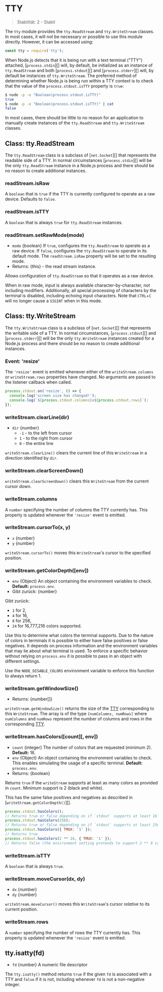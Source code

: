 # TTY

<!--introduced_in=v0.10.0-->

> Stabilität: 2 - Stabil

The `tty` module provides the `tty.ReadStream` and `tty.WriteStream` classes. In most cases, it will not be necessary or possible to use this module directly. However, it can be accessed using:

```js
const tty = require('tty');
```

When Node.js detects that it is being run with a text terminal ("TTY") attached, [`process.stdin`][] will, by default, be initialized as an instance of `tty.ReadStream` and both [`process.stdout`][] and [`process.stderr`][] will, by default be instances of `tty.WriteStream`. The preferred method of determining whether Node.js is being run within a TTY context is to check that the value of the `process.stdout.isTTY` property is `true`:

```sh
$ node -p -e "Boolean(process.stdout.isTTY)"
true
$ node -p -e "Boolean(process.stdout.isTTY)" | cat
false
```

In most cases, there should be little to no reason for an application to manually create instances of the `tty.ReadStream` and `tty.WriteStream` classes.

## Class: tty.ReadStream

<!-- YAML
added: v0.5.8
-->

The `tty.ReadStream` class is a subclass of [`net.Socket`][] that represents the readable side of a TTY. In normal circumstances [`process.stdin`][] will be the only `tty.ReadStream` instance in a Node.js process and there should be no reason to create additional instances.

### readStream.isRaw

<!-- YAML
added: v0.7.7
-->

A `boolean` that is `true` if the TTY is currently configured to operate as a raw device. Defaults to `false`.

### readStream.isTTY

<!-- YAML
added: v0.5.8
-->

A `boolean` that is always `true` for `tty.ReadStream` instances.

### readStream.setRawMode(mode)

<!-- YAML
added: v0.7.7
-->

* `mode` {boolean} If `true`, configures the `tty.ReadStream` to operate as a raw device. If `false`, configures the `tty.ReadStream` to operate in its default mode. The `readStream.isRaw` property will be set to the resulting mode.
* Returns: {this} - the read stream instance.

Allows configuration of `tty.ReadStream` so that it operates as a raw device.

When in raw mode, input is always available character-by-character, not including modifiers. Additionally, all special processing of characters by the terminal is disabled, including echoing input characters. Note that `CTRL`+`C` will no longer cause a `SIGINT` when in this mode.

## Class: tty.WriteStream

<!-- YAML
added: v0.5.8
-->

The `tty.WriteStream` class is a subclass of [`net.Socket`][] that represents the writable side of a TTY. In normal circumstances, [`process.stdout`][] and [`process.stderr`][] will be the only `tty.WriteStream` instances created for a Node.js process and there should be no reason to create additional instances.

### Event: 'resize'

<!-- YAML
added: v0.7.7
-->

The `'resize'` event is emitted whenever either of the `writeStream.columns` or `writeStream.rows` properties have changed. No arguments are passed to the listener callback when called.

```js
process.stdout.on('resize', () => {
  console.log('screen size has changed!');
  console.log(`${process.stdout.columns}x${process.stdout.rows}`);
});
```

### writeStream.clearLine(dir)

<!-- YAML
added: v0.7.7
-->

* `dir` {number} 
  * `-1` - to the left from cursor
  * `1` - to the right from cursor
  * `0` - the entire line

`writeStream.clearLine()` clears the current line of this `WriteStream` in a direction identified by `dir`.

### writeStream.clearScreenDown()

<!-- YAML
added: v0.7.7
-->

`writeStream.clearScreenDown()` clears this `WriteStream` from the current cursor down.

### writeStream.columns

<!-- YAML
added: v0.7.7
-->

A `number` specifying the number of columns the TTY currently has. This property is updated whenever the `'resize'` event is emitted.

### writeStream.cursorTo(x, y)

<!-- YAML
added: v0.7.7
-->

* `x` {number}
* `y` {number}

`writeStream.cursorTo()` moves this `WriteStream`'s cursor to the specified position.

### writeStream.getColorDepth([env])

<!-- YAML
added: v9.9.0
-->

* `env` {Object} An object containing the environment variables to check. **Default:** `process.env`.
* Gibt zurück: {number}

Gibt zurück:

* `1` for 2,
* `4` for 16,
* `8` for 256,
* `24` for 16,777,216 colors supported.

Use this to determine what colors the terminal supports. Due to the nature of colors in terminals it is possible to either have false positives or false negatives. It depends on process information and the environment variables that may lie about what terminal is used. To enforce a specific behavior without relying on `process.env` it is possible to pass in an object with different settings.

Use the `NODE_DISABLE_COLORS` environment variable to enforce this function to always return 1.

### writeStream.getWindowSize()

<!-- YAML
added: v0.7.7
-->

* Returns: {number[]}

`writeStream.getWindowSize()` returns the size of the [TTY](tty.html) corresponding to this `WriteStream`. The array is of the type `[numColumns, numRows]` where `numColumns` and `numRows` represent the number of columns and rows in the corresponding [TTY](tty.html).

### writeStream.hasColors(\[count\]\[, env\])

<!-- YAML
added: v10.16.0
-->

* `count` {integer} The number of colors that are requested (minimum 2). **Default:** 16.
* `env` {Object} An object containing the environment variables to check. This enables simulating the usage of a specific terminal. **Default:** `process.env`.
* Returns: {boolean}

Returns `true` if the `writeStream` supports at least as many colors as provided in `count`. Minimum support is 2 (black and white).

This has the same false positives and negatives as described in [`writeStream.getColorDepth()`][].

```js
process.stdout.hasColors();
// Returns true or false depending on if `stdout` supports at least 16 colors.
process.stdout.hasColors(256);
// Returns true or false depending on if `stdout` supports at least 256 colors.
process.stdout.hasColors({ TMUX: '1' });
// Returns true.
process.stdout.hasColors(2 ** 24, { TMUX: '1' });
// Returns false (the environment setting pretends to support 2 ** 8 colors).
```

### writeStream.isTTY

<!-- YAML
added: v0.5.8
-->

A `boolean` that is always `true`.

### writeStream.moveCursor(dx, dy)

<!-- YAML
added: v0.7.7
-->

* `dx` {number}
* `dy` {number}

`writeStream.moveCursor()` moves this `WriteStream`'s cursor *relative* to its current position.

### writeStream.rows

<!-- YAML
added: v0.7.7
-->

A `number` specifying the number of rows the TTY currently has. This property is updated whenever the `'resize'` event is emitted.

## tty.isatty(fd)

<!-- YAML
added: v0.5.8
-->

* `fd` {number} A numeric file descriptor

The `tty.isatty()` method returns `true` if the given `fd` is associated with a TTY and `false` if it is not, including whenever `fd` is not a non-negative integer.